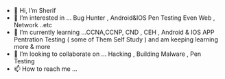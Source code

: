 - 👋 Hi, I’m Sherif 
- 👀 I’m interested in ... Bug Hunter , Android&IOS Pen Testing Even Web , Network ..etc
- 🌱 I’m currently learning ...CCNA,CCNP, CND , CEH , Android & IOS APP Pentration Testing ( some of Them Self Study ) and am keeping learning more & more
- 💞️ I’m looking to collaborate on ... Hacking , Building Malware , Pen Testing 
- 📫 How to reach me ... 

<!---
xtraviano/xtraviano is a ✨ special ✨ repository because its `README.md` (this file) appears on your GitHub profile.
You can click the Preview link to take a look at your changes.
--->
